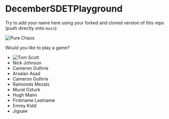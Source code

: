 # DecemberSDETPlayground

Try to add your name here using your forked and cloned version of this repo (push directly onto `main`):




![Pure Chaos](https://imgur.com/TxHp9NU.png)

Would you like to play a game? 

- ![Tom Scott](https://www.youtube.com/watch?v=g_EnsU88o6M)
- Nick Johnson
- Cameron Guthrie
- Arsalan Asad
- Cameron Guthrie
- Raimonds Mezals
- Murat Ozturk
- Hugh Mann
- Firstname Lastname
- Emmy Kidd
- Jigsaw
